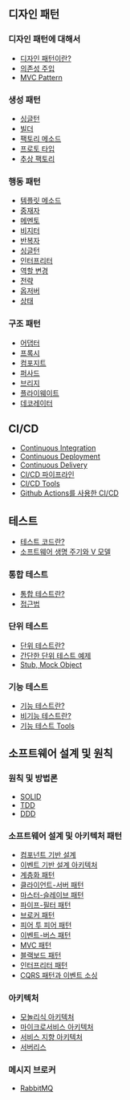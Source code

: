 ## 디자인 패턴
### 디자인 패턴에 대해서
- [디자인 패턴이란?]()
- [의존성 주입]()
- [MVC Pattern]()
### 생성 패턴
- [싱글턴]()
- [빌더]()
- [팩토리 메소드]()
- [프로토 타입]()
- [추상 팩토리]()
### 행동 패턴
- [템플릿 메소드]()
- [중재자]()
- [메멘토]()
- [비지터]()
- [반복자]()
- [싱글턴]()
- [인터프리터]()
- [역할 변경]()
- [전략]()
- [옵저버]()
- [상태]()
### 구조 패턴
- [어댑터]()
- [프록시]()
- [컴포지트]()
- [퍼사드]()
- [브리지]()
- [플라이웨이트]()
- [데코레이터]()
## CI/CD
- [Continuous Integration]()
- [Continuous Deployment]()
- [Continuous Delivery]()
- [CI/CD 파이프라인]()
- [CI/CD Tools]()
- [Github Actions를 사용한 CI/CD]()
## 테스트
- [테스트 코드란?]()
- [소프트웨어 생명 주기와 V 모델]()
### 통합 테스트
- [통합 테스트란?]()
- [접근법]()
### 단위 테스트
- [단위 테스트란?]()
- [간단한 단위 테스트 예제]()
- [Stub, Mock Object]()
### 기능 테스트
- [기능 테스트란?]()
- [비기능 테스트란?]()
- [기능 테스트 Tools]()
## 소프트웨어 설계 및 원칙
### 원칙 및 방법론
- [SOLID]()
- [TDD]()
- [DDD]()
### 소프트웨어 설계 및 아키텍처 패턴
- [컴포넌트 기반 설계]()
- [이벤트 기반 설계 아키텍처]()
- [계층화 패턴]()
- [클라이언트-서버 패턴]()
- [마스터-슬레이브 패턴]()
- [파이프-필터 패턴]()
- [브로커 패턴]()
- [피어 투 피어 패턴]()
- [이벤트-버스 패턴]()
- [MVC 패턴]()
- [블랙보드 패턴]()
- [인터프리터 패턴]()
- [CQRS 패턴과 이벤트 소싱]()
### 아키텍처
- [모놀리식 아키텍처]()
- [마이크로서비스 아키텍처]()
- [서비스 지향 아키텍처]()
- [서버리스]()
### 메시지 브로커
- [RabbitMQ]()
